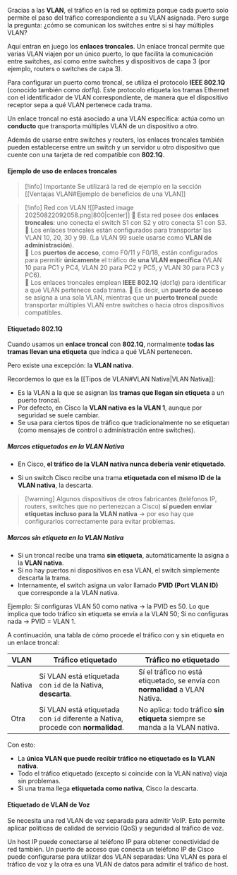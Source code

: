 Gracias a las **VLAN**, el tráfico en la red se optimiza porque cada puerto solo permite el paso del tráfico correspondiente a su VLAN asignada. Pero surge la pregunta: ¿cómo se comunican los switches entre sí si hay múltiples VLAN?

Aquí entran en juego los **enlaces troncales**. Un enlace troncal permite que varias VLAN viajen por un único puerto, lo que facilita la comunicación entre switches, así como entre switches y dispositivos de capa 3 (por ejemplo, routers o switches de capa 3).

Para configurar un puerto como troncal, se utiliza el protocolo **IEEE 802.1Q** (conocido también como _dot1q_). Este protocolo etiqueta los tramas Ethernet con el identificador de VLAN correspondiente, de manera que el dispositivo receptor sepa a qué VLAN pertenece cada trama.

Un enlace troncal no está asociado a una VLAN específica: actúa como un **conducto** que transporta múltiples VLAN de un dispositivo a otro.

Además de usarse entre switches y routers, los enlaces troncales también pueden establecerse entre un switch y un servidor u otro dispositivo que cuente con una tarjeta de red compatible con **802.1Q**.

#### Ejemplo de uso de enlaces troncales

> [!info] Importante
> Se utilizará la red de ejemplo en la sección [[Ventajas VLAN#Ejemplo de beneficios de una VLAN]] 


> [!info] Red con VLAN
> ![[Pasted image 20250822092058.png|800|center]]
> 🔹 Esta red posee dos **enlaces troncales**: uno conecta el switch S1 con S2 y otro conecta S1 con S3.  
> 🔹 Los enlaces troncales están configurados para transportar las VLAN 10, 20, 30 y 99. (La VLAN 99 suele usarse como **VLAN de administración**).  
> 🔹 Los **puertos de acceso**, como F0/11 y F0/18, están configurados para permitir **únicamente** el tráfico de **una VLAN específica** (VLAN 10 para PC1 y PC4, VLAN 20 para PC2 y PC5, y VLAN 30 para PC3 y PC6).  
> 🔹 Los enlaces troncales emplean **IEEE 802.1Q** (_dot1q_) para identificar a qué VLAN pertenece cada trama.
> 🔹 Es decir, un **puerto de acceso** se asigna a una sola VLAN, mientras que un **puerto troncal** puede transportar múltiples VLAN entre switches o hacia otros dispositivos compatibles.

#### Etiquetado 802.1Q

Cuando usamos un **enlace troncal** con **802.1Q**, normalmente **todas las tramas llevan una etiqueta** que indica a qué VLAN pertenecen.  

Pero existe una excepción: la **VLAN nativa**.

Recordemos lo que es la [[Tipos de VLAN#VLAN Nativa|VLAN Nativa]]:

- Es la VLAN a la que se asignan las **tramas que llegan sin etiqueta** a un puerto troncal.
- Por defecto, en Cisco la **VLAN nativa es la VLAN 1**, aunque por seguridad se suele cambiar.
- Se usa para ciertos tipos de tráfico que tradicionalmente no se etiquetan (como mensajes de control o administración entre switches).

##### Marcos etiquetados en la VLAN Nativa

- En Cisco, **el tráfico de la VLAN nativa nunca debería venir etiquetado**.

- Si un switch Cisco recibe una trama **etiquetada con el mismo ID de la VLAN nativa**, la descarta.    

> [!warning] Algunos dispositivos de otros fabricantes (teléfonos IP, routers, switches que no pertenezcan a Cisco) **sí pueden enviar etiquetas incluso para la VLAN nativa** → por eso hay que configurarlos correctamente para evitar problemas.

##### Marcos sin etiqueta en la VLAN Nativa

- Si un troncal recibe una trama **sin etiqueta**, automáticamente la asigna a la **VLAN nativa**.
- Si no hay puertos ni dispositivos en esa VLAN, el switch simplemente descarta la trama.
- Internamente, el switch asigna un valor llamado **PVID (Port VLAN ID)** que corresponde a la VLAN nativa.

Ejemplo: Sí configuras VLAN 50 como nativa → la PVID es 50. Lo que implica que todo tráfico sin etiqueta se envía a la VLAN 50; Si no configuras nada → PVID = VLAN 1.

A continuación, una tabla de cómo procede el tráfico con y sin etiqueta en un enlace troncal:

| VLAN   | Tráfico etiquetado                                                               | Tráfico no etiquetado                                                        |
| ------ | -------------------------------------------------------------------------------- | ---------------------------------------------------------------------------- |
| Nativa | Sí VLAN está etiquetada con `id` de la Nativa, **descarta**.                     | Sí el tráfico no está etiquetado, se envía con **normalidad** a VLAN Nativa. |
| Otra   | Sí VLAN está etiquetada con `id` diferente a Nativa, procede con **normalidad**. | No aplica: todo tráfico **sin etiqueta** siempre se manda a la VLAN nativa.  |

Con esto:

- La **única VLAN que puede recibir tráfico no etiquetado es la VLAN nativa**.
- Todo el tráfico etiquetado (excepto si coincide con la VLAN nativa) viaja sin problemas.
- Si una trama llega **etiquetada como nativa**, Cisco la descarta.

#### Etiquetado de VLAN de Voz

Se necesita una red VLAN de voz separada para admitir VoIP. Esto permite aplicar políticas de calidad de servicio (QoS) y seguridad al tráfico de voz.

Un host IP puede conectarse al teléfono IP para obtener conectividad de red también. Un puerto de acceso que conecta un teléfono IP de Cisco puede configurarse para utilizar dos VLAN separadas: Una VLAN es para el tráfico de voz y la otra es una VLAN de datos para admitir el tráfico de host.